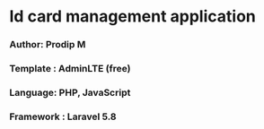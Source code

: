 # Id card management application 

### Author: Prodip M
### Template : AdminLTE (free)
### Language: PHP, JavaScript
### Framework : Laravel 5.8
